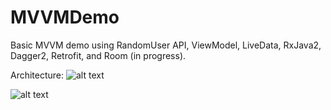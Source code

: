 # MVVMDemo
Basic MVVM demo using RandomUser API, ViewModel, LiveData, RxJava2, Dagger2, Retrofit, and Room (in progress).

Architecture:
![alt text](https://developer.android.com/topic/libraries/architecture/images/final-architecture.png)


![alt text](https://user-images.githubusercontent.com/25311172/39555242-a2c8418a-4e2c-11e8-99e8-5daa7080ac78.png)
